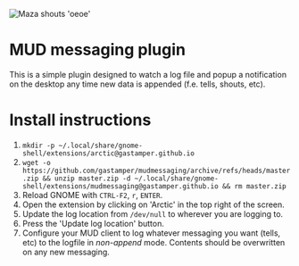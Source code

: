 ![Maza shouts 'oeoe'](https://i.imgur.com/NNlnNE1.png)

# MUD messaging plugin
This is a simple plugin designed to watch a log file and popup a notification on the desktop
any time new data is appended (f.e. tells, shouts, etc).

# Install instructions
1. `mkdir -p ~/.local/share/gnome-shell/extensions/arctic@gastamper.github.io`
2. `wget -o https://github.com/gastamper/mudmessaging/archive/refs/heads/master.zip && unzip master.zip -d ~/.local/share/gnome-shell/extensions/mudmessaging@gastamper.github.io && rm master.zip`
3. Reload GNOME with `CTRL-F2`, `r`, `ENTER`.
4. Open the extension by clicking on 'Arctic' in the top right of the screen.
5. Update the log location from `/dev/null` to wherever you are logging to.
6. Press the 'Update log location' button.
7. Configure your MUD client to log whatever messaging you want (tells, etc) to the logfile in *non-append* mode.  Contents should be overwritten on any new messaging.
